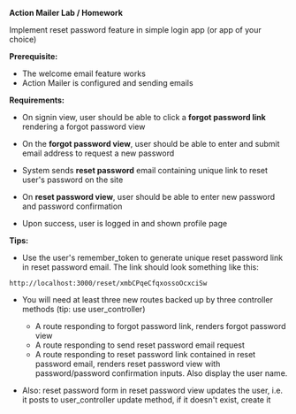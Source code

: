 **Action Mailer Lab / Homework**

Implement reset password feature in simple login app (or app of your choice)

**Prerequisite:** 

-  The welcome email feature works
-  Action Mailer is configured and sending emails


**Requirements:**

- On signin view, user should be able to click a **forgot password link** rendering a forgot password view

- On the **forgot password view**, user should be able to enter and submit email address to request a new password

- System sends **reset password** email containing unique link to reset user's password on the site 


- On **reset password view**, user should be able to enter new password and password confirmation

- Upon success, user is logged in and shown profile page

**Tips:**

- Use the user's remember_token to generate unique reset password link in reset password email. The link should look something like this: 

```http://localhost:3000/reset/xmbCPqeCfqxossoOcxciSw```


- You will need at least three new routes backed up by three controller methods (tip: use user_controller)
  - A route responding to forgot password link, renders forgot password view
  - A route responding to send reset password email request
  - A route responding to reset password link contained in reset password email, renders reset password view with password/password confirmation inputs. Also display the user name.
  
- Also: reset password form in reset password view updates the user, i.e. it posts to user_controller update method, if it doesn't exist, create it


